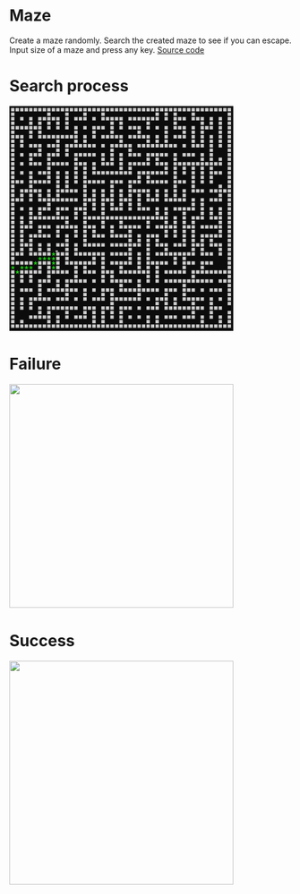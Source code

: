 # Maze
Create a maze randomly. Search the created maze to see if you can escape. </br>
Input size of a maze and press any key. [Source code](code) </br>

# Search process
![alt-tag](img/search_process.gif)

# Failure
<img src="https://github.com/JangAlthea/Maze-in-2017/master/img/escape_fail.PNG" width="400" height="400">

# Success
<img src="https://github.com/JangAlthea/Maze-in-2017/master/img/escape_success.PNG" width="400" height="400">
